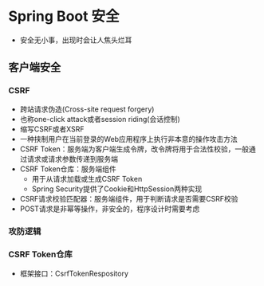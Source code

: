 # Spring Boot 安全
* 安全无小事，出现时会让人焦头烂耳

## 客户端安全

### CSRF
* 跨站请求伪造(Cross-site request forgery)
* 也称one-click attack或者session riding(会话控制)
* 缩写CSRF或者XSRF
* 一种挟制用户在当前登录的Web应用程序上执行非本意的操作攻击方法
* CSRF Token：服务端为客户端生成令牌，改令牌将用于合法性校验，一般通过请求或请求参数传递到服务端
* CSRF Token仓库：服务端组件
	* 用于从请求加载或生成CSRF Token
	* Spring Security提供了Cookie和HttpSession两种实现
* CSRF请求校验匹配器：服务端组件，用于判断请求是否需要CSRF校验
* POST请求是非幂等操作，非安全的，程序设计时需要考虑

### 攻防逻辑

### CSRF Token仓库
* 框架接口：CsrfTokenRespository
































